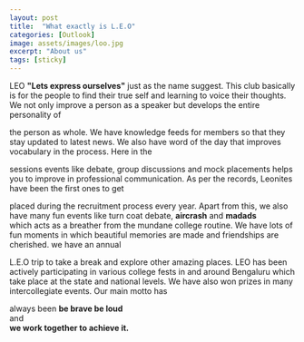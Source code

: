 ```yaml
---
layout: post
title:  "What exactly is L.E.O"
categories: [Outlook]
image: assets/images/loo.jpg
excerpt: "About us"
tags: [sticky]
---
```

LEO
**"Lets express ourselves"** just as the name
suggest. This club basically is for the people to
find their true self and learning to voice their
thoughts. We not only improve a person as a
speaker but develops the entire personality of

the person as whole. We have knowledge feeds for
members so that they stay updated to latest
news. We also have word of the day that
improves vocabulary in the process. Here in the

sessions events like debate, group discussions
and mock placements helps you to improve in
professional communication. As per the
records, Leonites have been the first ones to get

placed during the recruitment process every
year. Apart from this, we also have many fun
events like turn coat debate, **aircrash** and **madads**  
 which acts as a breather from the mundane
college routine. We have lots of fun moments in
which beautiful memories are made and
friendships are cherished. we have an annual

L.E.O trip to take a break and explore other
amazing places. LEO has been actively
participating in various college fests in and
around Bengaluru which take place at the state
and national levels. We have also won prizes in
many intercollegiate events. Our main motto has

always been **be brave be loud**  
 and  
**we work together to achieve it.**
